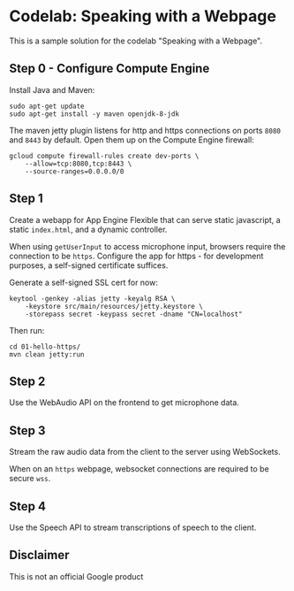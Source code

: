 # Codelab: Speaking with a Webpage

This is a sample solution for the codelab "Speaking with a Webpage".

## Step 0 - Configure Compute Engine

Install Java and Maven:

    sudo apt-get update
    sudo apt-get install -y maven openjdk-8-jdk

The maven jetty plugin listens for http and https connections on ports `8080`
and `8443` by default. Open them up on the Compute Engine firewall:

    gcloud compute firewall-rules create dev-ports \
        --allow=tcp:8080,tcp:8443 \
        --source-ranges=0.0.0.0/0

## Step 1

Create a webapp for App Engine Flexible that can serve static javascript, a
static `index.html`, and a dynamic controller.

When using `getUserInput` to access microphone input, browsers require the
connection to be `https`. Configure the app for https - for development
purposes, a self-signed certificate suffices.

Generate a self-signed SSL cert for now:

    keytool -genkey -alias jetty -keyalg RSA \
        -keystore src/main/resources/jetty.keystore \
        -storepass secret -keypass secret -dname "CN=localhost"

Then run:

    cd 01-hello-https/
    mvn clean jetty:run

## Step 2

Use the WebAudio API on the frontend to get microphone data.

## Step 3

Stream the raw audio data from the client to the server using WebSockets.

When on an `https` webpage, websocket connections are required to be secure
`wss`.

## Step 4

Use the Speech API to stream transcriptions of speech to the client.

## Disclaimer

This is not an official Google product
